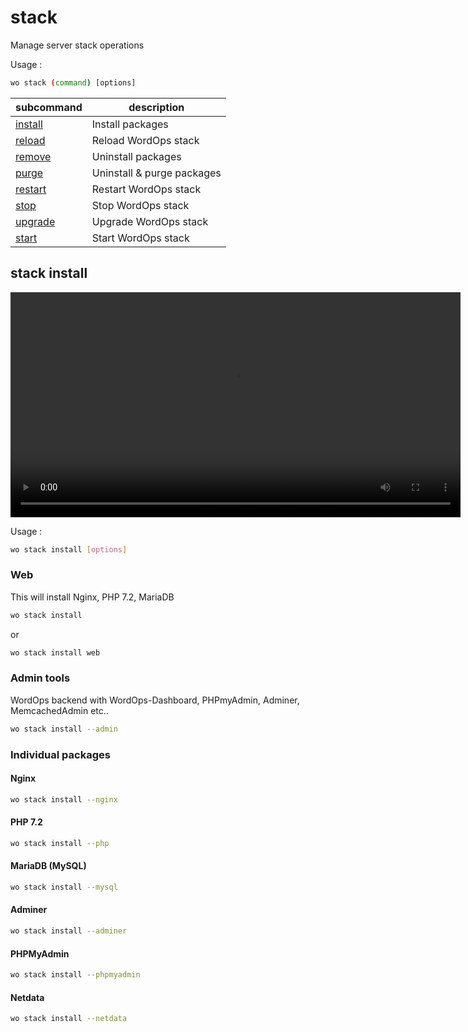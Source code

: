 # stack

Manage server stack operations

Usage :

```bash
wo stack (command) [options]
```

subcommand                   | description
------------------------- | -----------------------------------------------------
[install](#stack-install)       | Install packages
[reload](#stack-reload)         | Reload WordOps stack
[remove](#stack-remove)         | Uninstall packages
[purge](#stack-purge)           | Uninstall & purge packages
[restart](#stack-restart)       | Restart WordOps stack
[stop](#stack-stop)             | Stop WordOps stack
[upgrade](#stack-upgrade)       | Upgrade WordOps stack
[start](#stack-start)           | Start WordOps stack

## stack install

<video align="center" src="/images/wo-stack.webm" width="720" autoplay loop></video>

Usage :

```bash
wo stack install [options]
```

### Web

This will install Nginx, PHP 7.2, MariaDB

```bash
wo stack install
```

or

```bash
wo stack install web
```

### Admin tools

WordOps backend with WordOps-Dashboard, PHPmyAdmin, Adminer, MemcachedAdmin etc..

```bash
wo stack install --admin
```

### Individual packages

#### Nginx

```bash
wo stack install --nginx
```

#### PHP 7.2

```bash
wo stack install --php
```

#### MariaDB (MySQL)

```bash
wo stack install --mysql
```

#### Adminer

```bash
wo stack install --adminer
```

#### PHPMyAdmin

```bash
wo stack install --phpmyadmin
```

#### Netdata

```bash
wo stack install --netdata
```